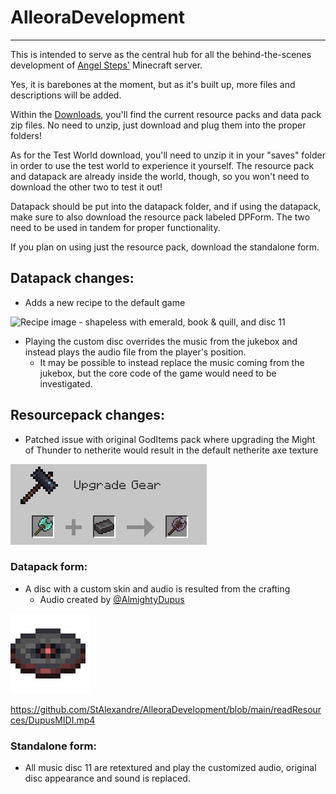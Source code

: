 # AlleoraDevelopment
***
This is intended to serve as the central hub for all the behind-the-scenes development of [Angel Steps'](https://twitter.com/angelstepsvr) Minecraft server.

Yes, it is barebones at the moment, but as it's built up, more files and descriptions will be added.

Within the [Downloads](https://github.com/StAlexandre/AlleoraDevelopment/tree/main/Downloads), you'll find the current resource packs and data pack zip files. No need to unzip, just download and plug them into the proper folders!

As for the Test World download, you'll need to unzip it in your "saves" folder in order to use the test world to experience it yourself. The resource pack and datapack are already inside the world, though, so you won't need to download the other two to test it out!

Datapack should be put into the datapack folder, and if using the datapack, make sure to also download the resource pack labeled DPForm. The two need to be used in tandem for proper functionality.

If you plan on using just the resource pack, download the standalone form.

## Datapack changes:

* Adds a new recipe to the default game

![Recipe image - shapeless with emerald, book & quill, and disc 11](https://github.com/StAlexandre/AlleoraDevelopment/blob/main/readImages/Crafting.png)

* Playing the custom disc overrides the music from the jukebox and instead plays the audio file from the player's position.
  * It may be possible to instead replace the music coming from the jukebox, but the core code of the game would need to be investigated.

## Resourcepack changes:

* Patched issue with original GodItems pack where upgrading the Might of Thunder to netherite would result in the default netherite axe texture

![Retextured Might of Thunder](https://github.com/StAlexandre/AlleoraDevelopment/blob/main/readResources/Smithing.png)


### Datapack form:
* A disc with a custom skin and audio is resulted from the crafting
  * Audio created by [@AlmightyDupus](https://twitter.com/AlmightyDupus)

![Retextured music disc 11](https://github.com/StAlexandre/AlleoraDevelopment/blob/main/readResources/cdone_Large.png)

https://github.com/StAlexandre/AlleoraDevelopment/blob/main/readResources/DupusMIDI.mp4

### Standalone form:
* All music disc 11 are retextured and play the customized audio, original disc appearance and sound is replaced.